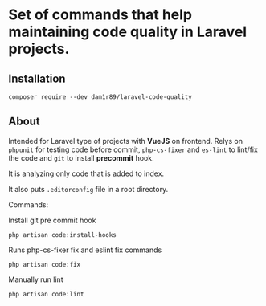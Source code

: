 # Set of commands that help maintaining code quality in Laravel projects.

## Installation

	composer require --dev dam1r89/laravel-code-quality

## About

Intended for Laravel type of projects with **VueJS** on frontend. Relys on `phpunit` for testing code before commit, 
`php-cs-fixer` and `es-lint` to lint/fix the code and `git` to install **precommit** hook.

It is analyzing only code that is added to index.

It also puts `.editorconfig` file in a root directory.

Commands:

Install git pre commit hook

	php artisan code:install-hooks

Runs php-cs-fixer fix and eslint fix commands

	php artisan code:fix 

Manually run lint

	php artisan code:lint

